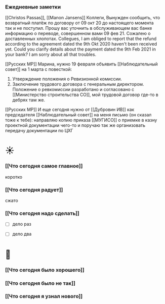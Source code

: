 ### Ежедневные заметки
[[Christos Passas]], [[Manon Jansens]]
Коллеги,
Вынужден сообщить, что возвратный платёж по договору от 09 окт 20 до настоящего момента так и не поступил. Прошу вас уточнить в обслуживающем  вас банке информацию о переводе, совершенном вами 09 фев 21. Сожалею о доставленных хлопотах.
Collegues,
I am obliged to report that the refund according to the agreement dated the 9th Okt 2020 haven't been received yet. Could you clarify details  about the payment dated the 9th Feb 2021 in your bank? 
I am sorry about all that troubles.



[[Русских МР]]
Марина, нужно 19 февраля объявить [[Наблюдательный совет]] на 1 марта с повесткой:
1. Утверждение положения о Ревизионной комиссии.
2. Заключение трудового договора с генеральным директором.
Положение о ревкомиссии разработано и согласовано с [[Министерство строительства СО]], мой трудовой договор где-то в дебрях там же.

[[Русских МР]]
И еще сегодня нужно от [[Дубровин ИВ]] как председателя [[Наблюдательный совет]] на меня письмо (он сказал тоже к тебе): направляю копию приказа [[МУГИСО]] о приемке в казну проектной документации чего-то и поручаю так же организовать передачу документации по ЦХГ

# ☀️
### [[Что сегодня самое главное]]
коротко

### [[Что сегодня радует]]
сжато

### [[Что сегодня надо сделать]]
- [ ] дело раз
- [ ] дело два



# 🌙 
### [[Что сегодня было хорошего]]


### [[Что сегодня было не так]]


### [[Что сегодня я узнал нового]]
